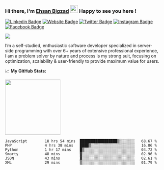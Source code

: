 ### Hi there, I'm <a href="https://teamartisans.com" target="_blank">Ehsan Bigzad</a> <img src="https://media.giphy.com/media/hvRJCLFzcasrR4ia7z/giphy.gif" width="25px"> Happy to see you here !

[![Linkedin Badge](https://img.shields.io/badge/-LinkedIn-0e76a8?style=flat-square&logo=Linkedin&logoColor=white)](https://linkedin.com/in/EhsanBigzad)
[![Website Badge](https://img.shields.io/badge/Website-3b5998?style=flat-square&logo=google-chrome&logoColor=white)](https://teamartisans.com)
[![Twitter Badge](https://img.shields.io/badge/-Twitter-00acee?style=flat-square&logo=Twitter&logoColor=white)](https://twitter.com/EhsanBigzad)
[![Instagram Badge](https://img.shields.io/badge/-Instagram-e4405f?style=flat-square&logo=Instagram&logoColor=white)](https://instagram.com/ehsanbigzad/)
[![Facebook Badge](https://img.shields.io/badge/-Facebook-0088cc?style=flat-square&logo=Facebook&logoColor=white)](https://facebook.com/EhsanBigzad7)

![](https://visitor-badge.glitch.me/badge?page_id=ehsanbigzad.ehsanbigzad) 

I’m a self-studied, enthusiastic software developer specialized in server-side programming with over 6+ years of extensive professional experience, I am a problem solver by nature and process is my strong suit, focusing on optimization, scalability & user-friendly to provide maximum value for users.

📈  **My GitHub Stats:**


<p>
  <img height="180em" src="https://github-readme-stats.vercel.app/api?username=ehsanbigzad&show_icons=true&hide_border=true&count_private=true&include_all_commits=true&theme=algolia" />
</p>

<!--START_SECTION:waka-->

```text
JavaScript        18 hrs 54 mins  █████████████████▒░░░░░░░   68.67 %
PHP               4 hrs 38 mins   ████▒░░░░░░░░░░░░░░░░░░░░   16.86 %
Python            1 hr 17 mins    █▒░░░░░░░░░░░░░░░░░░░░░░░   04.72 %
Smarty            48 mins         ▓░░░░░░░░░░░░░░░░░░░░░░░░   02.96 %
JSON              43 mins         ▓░░░░░░░░░░░░░░░░░░░░░░░░   02.61 %
XML               29 mins         ▒░░░░░░░░░░░░░░░░░░░░░░░░   01.79 %
```

<!--END_SECTION:waka-->

